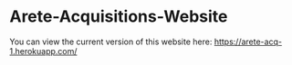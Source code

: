 # Arete-Acquisitions-Website

You can view the current version of this website here: https://arete-acq-1.herokuapp.com/
